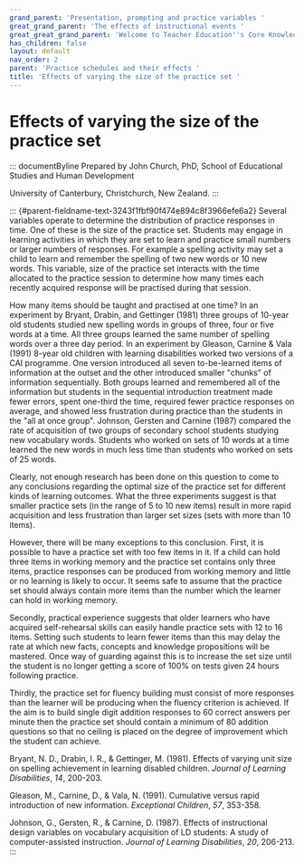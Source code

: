 ```yaml
---
grand_parent: 'Presentation, prompting and practice variables '
great_grand_parent: 'The effects of instructional events '
great_great_grand_parent: 'Welcome to Teacher Education''s Core Knowledge and Skills.'
has_children: false
layout: default
nav_order: 2
parent: 'Practice schedules and their effects '
title: 'Effects of varying the size of the practice set '
---
```

# Effects of varying the size of the practice set 


::: documentByline
Prepared by John Church, PhD, School of Educational Studies and Human
Development

University of Canterbury, Christchurch, New Zealand.
:::

::: {#parent-fieldname-text-3243f1fbf90f474e894c8f3966efe6a2}
Several variables operate to determine the distribution of practice
responses in time. One of these is the size of the practice set.
Students may engage in learning activities in which they are set to
learn and practice small numbers or larger numbers of responses. For
example a spelling activity may set a child to learn and remember the
spelling of two new words or 10 new words. This variable, size of the
practice set interacts with the time allocated to the practice session
to determine how many times each recently acquired response will be
practised during that session.

How many items should be taught and practised at one time? In an
experiment by Bryant, Drabin, and Gettinger (1981) three groups of
10-year old students studied new spelling words in groups of three, four
or five words at a time. All three groups learned the same number of
spelling words over a three day period. In an experiment by Gleason,
Carnine & Vala (1991) 8-year old children with learning disabilities
worked two versions of a CAI programme. One version introduced all seven
to-be-learned items of information at the outset and the other
introduced smaller \"chunks\" of information sequentially. Both groups
learned and remembered all of the information but students in the
sequential introduction treatment made fewer errors, spent one-third the
time, required fewer practice responses on average, and showed less
frustration during practice than the students in the "all at once
group". Johnson, Gersten and Carnine (1987) compared the rate of
acquisition of two groups of secondary school students studying new
vocabulary words. Students who worked on sets of 10 words at a time
learned the new words in much less time than students who worked on sets
of 25 words.

Clearly, not enough research has been done on this question to come to
any conclusions regarding the optimal size of the practice set for
different kinds of learning outcomes. What the three experiments suggest
is that smaller practice sets (in the range of 5 to 10 new items) result
in more rapid acquisition and less frustration than larger set sizes
(sets with more than 10 items).

However, there will be many exceptions to this conclusion. First, it is
possible to have a practice set with too few items in it. If a child can
hold three items in working memory and the practice set contains only
three items, practice responses can be produced from working memory and
little or no learning is likely to occur. It seems safe to assume that
the practice set should always contain more items than the number which
the learner can hold in working memory.

Secondly, practical experience suggests that older learners who have
acquired self-rehearsal skills can easily handle practice sets with 12
to 16 items. Setting such students to learn fewer items than this may
delay the rate at which new facts, concepts and knowledge propositions
will be mastered. Once way of guarding against this is to increase the
set size until the student is no longer getting a score of 100% on tests
given 24 hours following practice.

Thirdly, the practice set for fluency building must consist of more
responses than the learner will be producing when the fluency criterion
is achieved. If the aim is to build single digit addition responses to
60 correct answers per minute then the practice set should contain a
minimum of 80 addition questions so that no ceiling is placed on the
degree of improvement which the student can achieve.

Bryant, N. D., Drabin, I. R., & Gettinger, M. (1981). Effects of varying
unit size on spelling achievement in learning disabled children.
*Journal of Learning Disabilities*, *14*, 200-203.

Gleason, M., Carnine, D., & Vala, N. (1991). Cumulative versus rapid
introduction of new information. *Exceptional Children*, *57*, 353-358.

Johnson, G., Gersten, R., & Carnine, D. (1987). Effects of instructional
design variables on vocabulary acquisition of LD students: A study of
computer-assisted instruction. *Journal of Learning Disabilities*, *20*,
206-213.
:::
